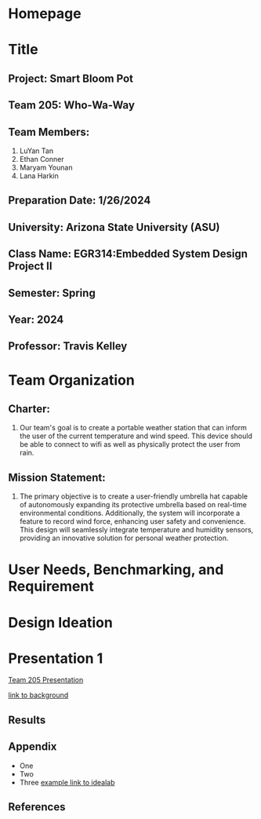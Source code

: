 # Homepage
# Title
## Project: Smart Bloom Pot
## Team 205: Who-Wa-Way
## Team Members:
1. LuYan Tan
1. Ethan Conner
1. Maryam Younan
1. Lana Harkin
## Preparation Date: 1/26/2024
## University: Arizona State University (ASU)
## Class Name: EGR314:Embedded System Design Project II
## Semester: Spring
## Year: 2024
## Professor: Travis Kelley

# Team Organization
## Charter:
1. Our team's goal is to create a portable weather station that can inform the user of the current temperature and wind speed. This device should be able to connect to wifi as well as physically protect the user from rain.
## Mission Statement:
1. The primary objective is to create a user-friendly umbrella hat capable of autonomously expanding its protective umbrella based on real-time environmental conditions. Additionally, the system will incorporate a feature to record wind force, enhancing user safety and convenience. This design will seamlessly integrate temperature and humidity sensors, providing an innovative solution for personal weather protection. 
# User Needs, Benchmarking, and Requirement

# Design Ideation

# Presentation 1
[Team 205 Presentation](https://youtu.be/2uYKR5V-WF4?si=a0ECjcEHt2iz6rB6)

[link to background](/background.md)

## Results



## Appendix
* One
* Two
* Three
[example link to idealab](https://idealab.asu.edu)


## References

